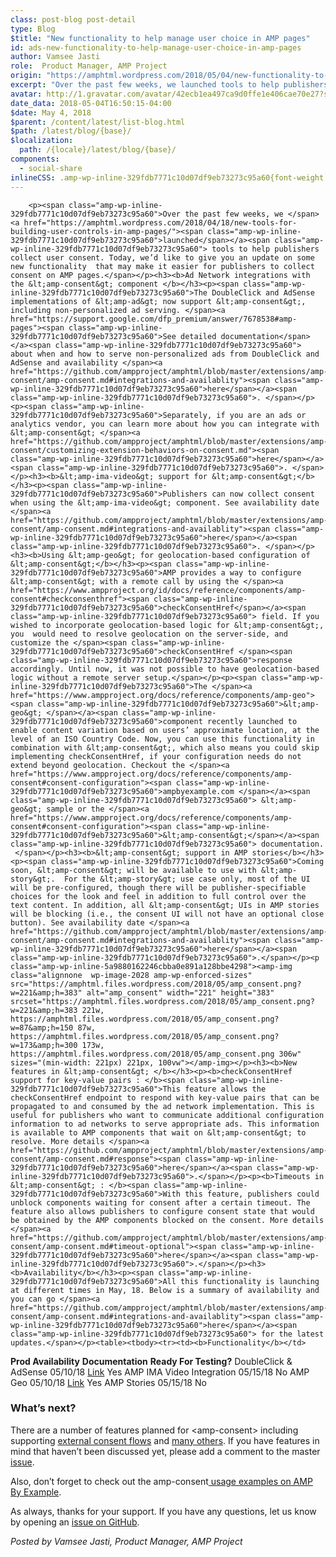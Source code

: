 ```yaml
---
class: post-blog post-detail
type: Blog
$title: "New functionality to help manage user choice in AMP pages"
id: ads-new-functionality-to-help-manage-user-choice-in-amp-pages
author: Vamsee Jasti
role:  Product Manager, AMP Project
origin: "https://amphtml.wordpress.com/2018/05/04/new-functionality-to-help-manage-user-choice-in-amp-pages/amp/"
excerpt: "Over the past few weeks, we launched tools to help publishers collect user consent. Today, we’d like to give you an update on some new functionality  that may make it easier for publishers to collect consent on AMP pages. Ad Network integrations with the &#60;amp-consent&#62; component The DoubleClick and AdSense implementations of &#60;amp-ad&#62; now support [&#8230;]"
avatar: http://1.gravatar.com/avatar/42ecb1ea497ca9d0ffe1e406cae70e27?s=96&d=identicon&r=G
date_data: 2018-05-04T16:50:15-04:00
$date: May 4, 2018
$parent: /content/latest/list-blog.html
$path: /latest/blog/{base}/
$localization:
  path: /{locale}/latest/blog/{base}/
components:
  - social-share
inlineCSS: .amp-wp-inline-329fdb7771c10d07df9eb73273c95a60{font-weight:400;}.amp-wp-inline-5a9880162246cbba0e891a128bbe4298{padding-left:180px;}
---
```


<div class="amp-wp-article-content">

		<p><span class="amp-wp-inline-329fdb7771c10d07df9eb73273c95a60">Over the past few weeks, we </span><a href="https://amphtml.wordpress.com/2018/04/18/new-tools-for-building-user-controls-in-amp-pages/"><span class="amp-wp-inline-329fdb7771c10d07df9eb73273c95a60">launched</span></a><span class="amp-wp-inline-329fdb7771c10d07df9eb73273c95a60"> tools to help publishers collect user consent. Today, we’d like to give you an update on some new functionality  that may make it easier for publishers to collect consent on AMP pages.</span></p><h3><b>Ad Network integrations with the &lt;amp-consent&gt; component </b></h3><p><span class="amp-wp-inline-329fdb7771c10d07df9eb73273c95a60">The DoubleClick and AdSense implementations of &lt;amp-ad&gt; now support &lt;amp-consent&gt;, including non-personalized ad serving. </span><a href="https://support.google.com/dfp_premium/answer/7678538#amp-pages"><span class="amp-wp-inline-329fdb7771c10d07df9eb73273c95a60">See detailed documentation</span></a><span class="amp-wp-inline-329fdb7771c10d07df9eb73273c95a60"> about when and how to serve non-personalized ads from DoubleClick and AdSense and availability </span><a href="https://github.com/ampproject/amphtml/blob/master/extensions/amp-consent/amp-consent.md#integrations-and-availablity"><span class="amp-wp-inline-329fdb7771c10d07df9eb73273c95a60">here</span></a><span class="amp-wp-inline-329fdb7771c10d07df9eb73273c95a60">. </span></p><p><span class="amp-wp-inline-329fdb7771c10d07df9eb73273c95a60">Separately, if you are an ads or analytics vendor, you can learn more about how you can integrate with &lt;amp-consent&gt; </span><a href="https://github.com/ampproject/amphtml/blob/master/extensions/amp-consent/customizing-extension-behaviors-on-consent.md"><span class="amp-wp-inline-329fdb7771c10d07df9eb73273c95a60">here</span></a><span class="amp-wp-inline-329fdb7771c10d07df9eb73273c95a60">. </span></p><h3><b>&lt;amp-ima-video&gt; support for &lt;amp-consent&gt;</b></h3><p><span class="amp-wp-inline-329fdb7771c10d07df9eb73273c95a60">Publishers can now collect consent when using the &lt;amp-ima-video&gt; component. See availability date </span><a href="https://github.com/ampproject/amphtml/blob/master/extensions/amp-consent/amp-consent.md#integrations-and-availablity"><span class="amp-wp-inline-329fdb7771c10d07df9eb73273c95a60">here</span></a><span class="amp-wp-inline-329fdb7771c10d07df9eb73273c95a60">. </span></p><h3><b>Using &lt;amp-geo&gt; for geolocation-based configuration of &lt;amp-consent&gt;</b></h3><p><span class="amp-wp-inline-329fdb7771c10d07df9eb73273c95a60">AMP provides a way to configure &lt;amp-consent&gt; with a remote call by using the </span><a href="https://www.ampproject.org/id/docs/reference/components/amp-consent#checkconsenthref"><span class="amp-wp-inline-329fdb7771c10d07df9eb73273c95a60">checkConsentHref</span></a><span class="amp-wp-inline-329fdb7771c10d07df9eb73273c95a60"> field. If you wished to incorporate geolocation-based logic for &lt;amp-consent&gt;, you  would need to resolve geolocation on the server-side, and customize the </span><span class="amp-wp-inline-329fdb7771c10d07df9eb73273c95a60">checkConsentHref </span><span class="amp-wp-inline-329fdb7771c10d07df9eb73273c95a60">response accordingly. Until now, it was not possible to have geolocation-based logic without a remote server setup.</span></p><p><span class="amp-wp-inline-329fdb7771c10d07df9eb73273c95a60">The </span><a href="https://www.ampproject.org/docs/reference/components/amp-geo"><span class="amp-wp-inline-329fdb7771c10d07df9eb73273c95a60">&lt;amp-geo&gt; </span></a><span class="amp-wp-inline-329fdb7771c10d07df9eb73273c95a60">component recently launched to enable content variation based on users’ approximate location, at the level of an ISO Country Code. Now, you can use this functionality in combination with &lt;amp-consent&gt;, which also means you could skip implementing checkConsentHref, if your configuration needs do not extend beyond geolocation. Checkout the </span><a href="https://www.ampproject.org/docs/reference/components/amp-consent#consent-configuration"><span class="amp-wp-inline-329fdb7771c10d07df9eb73273c95a60">ampbyexample.com </span></a><span class="amp-wp-inline-329fdb7771c10d07df9eb73273c95a60"> &lt;amp-geo&gt; sample or the </span><a href="https://www.ampproject.org/docs/reference/components/amp-consent#consent-configuration"><span class="amp-wp-inline-329fdb7771c10d07df9eb73273c95a60">&lt;amp-consent&gt;</span></a><span class="amp-wp-inline-329fdb7771c10d07df9eb73273c95a60"> documentation.  </span></p><h3><b>&lt;amp-consent&gt; support in AMP stories</b></h3><p><span class="amp-wp-inline-329fdb7771c10d07df9eb73273c95a60">Coming soon, &lt;amp-consent&gt; will be available to use with &lt;amp-story&gt;.  For the &lt;amp-story&gt; use case only, most of the UI will be pre-configured, though there will be publisher-specifiable choices for the look and feel in addition to full control over the text content. In addition, all &lt;amp-consent&gt; UIs in AMP stories will be blocking (i.e., the consent UI will not have an optional close button). See availability date </span><a href="https://github.com/ampproject/amphtml/blob/master/extensions/amp-consent/amp-consent.md#integrations-and-availablity"><span class="amp-wp-inline-329fdb7771c10d07df9eb73273c95a60">here</span></a><span class="amp-wp-inline-329fdb7771c10d07df9eb73273c95a60">.</span></p><p class="amp-wp-inline-5a9880162246cbba0e891a128bbe4298"><amp-img class="alignnone  wp-image-2028 amp-wp-enforced-sizes" src="https://amphtml.files.wordpress.com/2018/05/amp_consent.png?w=221&amp;h=383" alt="amp_consent" width="221" height="383" srcset="https://amphtml.files.wordpress.com/2018/05/amp_consent.png?w=221&amp;h=383 221w, https://amphtml.files.wordpress.com/2018/05/amp_consent.png?w=87&amp;h=150 87w, https://amphtml.files.wordpress.com/2018/05/amp_consent.png?w=173&amp;h=300 173w, https://amphtml.files.wordpress.com/2018/05/amp_consent.png 306w" sizes="(min-width: 221px) 221px, 100vw"></amp-img></p><h3><b>New features in &lt;amp-consent&gt; </b></h3><p><b>checkConsentHref support for key-value pairs : </b><span class="amp-wp-inline-329fdb7771c10d07df9eb73273c95a60">This feature allows the checkConsentHref endpoint to respond with key-value pairs that can be propagated to and consumed by the ad network implementation. This is useful for publishers who want to communicate additional configuration information to ad networks to serve appropriate ads. This information is available to AMP components that wait on &lt;amp-consent&gt; to resolve. More details </span><a href="https://github.com/ampproject/amphtml/blob/master/extensions/amp-consent/amp-consent.md#response"><span class="amp-wp-inline-329fdb7771c10d07df9eb73273c95a60">here</span></a><span class="amp-wp-inline-329fdb7771c10d07df9eb73273c95a60">.</span></p><p><b>Timeouts in &lt;amp-consent&gt; : </b><span class="amp-wp-inline-329fdb7771c10d07df9eb73273c95a60">With this feature, publishers could unblock components waiting for consent after a certain timeout. The feature also allows publishers to configure consent state that would be obtained by the AMP components blocked on the consent. More details </span><a href="https://github.com/ampproject/amphtml/blob/master/extensions/amp-consent/amp-consent.md#timeout-optional"><span class="amp-wp-inline-329fdb7771c10d07df9eb73273c95a60">here</span></a><span class="amp-wp-inline-329fdb7771c10d07df9eb73273c95a60">.</span></p><h3><b>Availability</b></h3><p><span class="amp-wp-inline-329fdb7771c10d07df9eb73273c95a60">All this functionality is launching at different times in May, 18. Below is a summary of availability and you can go </span><a href="https://github.com/ampproject/amphtml/blob/master/extensions/amp-consent/amp-consent.md#integrations-and-availablity"><span class="amp-wp-inline-329fdb7771c10d07df9eb73273c95a60">here</span></a><span class="amp-wp-inline-329fdb7771c10d07df9eb73273c95a60"> for the latest updates.</span></p><table><tbody><tr><td><b>Functionality</b></td>
<td><strong>Prod Availability</strong></td>
<td><strong>Documentation</strong></td>
<td><strong>Ready For Testing?</strong></td>
</tr><tr><td><span class="amp-wp-inline-329fdb7771c10d07df9eb73273c95a60">DoubleClick &amp; AdSense</span></td>
<td><span class="amp-wp-inline-329fdb7771c10d07df9eb73273c95a60">05/10/18</span></td>
<td><a href="https://support.google.com/dfp_premium/answer/7678538#amp-pages"><span class="amp-wp-inline-329fdb7771c10d07df9eb73273c95a60">Link</span></a></td>
<td><span class="amp-wp-inline-329fdb7771c10d07df9eb73273c95a60">Yes</span></td>
</tr><tr><td><span class="amp-wp-inline-329fdb7771c10d07df9eb73273c95a60">AMP IMA Video Integration</span></td>
<td><span class="amp-wp-inline-329fdb7771c10d07df9eb73273c95a60">05/15/18</span></td>
<td></td>
<td><span class="amp-wp-inline-329fdb7771c10d07df9eb73273c95a60">No</span></td>
</tr><tr><td><span class="amp-wp-inline-329fdb7771c10d07df9eb73273c95a60">AMP Geo</span></td>
<td><span class="amp-wp-inline-329fdb7771c10d07df9eb73273c95a60">05/10/18</span></td>
<td><a href="https://ampbyexample.com/user_consent/geolocation-based_consent_flow/"><span class="amp-wp-inline-329fdb7771c10d07df9eb73273c95a60">Link</span></a></td>
<td><span class="amp-wp-inline-329fdb7771c10d07df9eb73273c95a60">Yes</span></td>
</tr><tr><td><span class="amp-wp-inline-329fdb7771c10d07df9eb73273c95a60">AMP Stories</span></td>
<td><span class="amp-wp-inline-329fdb7771c10d07df9eb73273c95a60">05/15/18</span></td>
<td></td>
<td><span class="amp-wp-inline-329fdb7771c10d07df9eb73273c95a60">No</span></td>
</tr></tbody></table><h3><b>What’s next?</b></h3><p><span class="amp-wp-inline-329fdb7771c10d07df9eb73273c95a60">There are a number of features planned for &lt;amp-consent&gt; including supporting </span><a href="https://github.com/ampproject/amphtml/issues/14913"><span class="amp-wp-inline-329fdb7771c10d07df9eb73273c95a60">external consent flows</span></a><span class="amp-wp-inline-329fdb7771c10d07df9eb73273c95a60"> and </span><a href="https://github.com/ampproject/amphtml/issues/13716#issuecomment-382474345"><span class="amp-wp-inline-329fdb7771c10d07df9eb73273c95a60">many others</span></a><span class="amp-wp-inline-329fdb7771c10d07df9eb73273c95a60">. If you have features in mind that haven’t been discussed yet, please add a comment to the master </span><a href="https://github.com/ampproject/amphtml/issues/13716#issue-301131800"><span class="amp-wp-inline-329fdb7771c10d07df9eb73273c95a60">issue</span></a><span class="amp-wp-inline-329fdb7771c10d07df9eb73273c95a60">. </span></p><p><span class="amp-wp-inline-329fdb7771c10d07df9eb73273c95a60">Also, don’t forget to check out the amp-consent</span><a href="https://ampbyexample.com/#user_consent"><span class="amp-wp-inline-329fdb7771c10d07df9eb73273c95a60"> usage examples on AMP By Example</span></a><span class="amp-wp-inline-329fdb7771c10d07df9eb73273c95a60">. </span></p><p><span class="amp-wp-inline-329fdb7771c10d07df9eb73273c95a60">As always, thanks for your support. If you have any questions, let us know by opening an </span><a href="https://github.com/ampproject/amphtml/issues/new"><span class="amp-wp-inline-329fdb7771c10d07df9eb73273c95a60">issue on GitHub</span></a><span class="amp-wp-inline-329fdb7771c10d07df9eb73273c95a60">. </span></p><p><i><span class="amp-wp-inline-329fdb7771c10d07df9eb73273c95a60">Posted by Vamsee Jasti, Product Manager, AMP Project</span></i></p>	</div>

	

</div>

